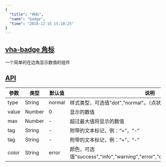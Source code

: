 ```yaml
---
{
  "title": "角标",
  "name": "badge",
  "time": "2018-12-15 15:10:25"
}
---
```


<section id="badge">

# **[vha-badge 角标](#badge)**

一个简单的在边角显示数值的组件

</section>
<!-- ------------------------------------------- -->
<section id="API">

# **[API](#API)**

参数|类型|默认值|说明
-|-|-|-
type|String|normal|样式类型，可选值"dot","normal"。（点状或数值）
value|Number|0|显示的数值
max|Number|-|超过最大值将显示的数值
tag|String|-|附带的文本标记，例：“+”，“-”
tag|String|-|附带的文本标记，例：“+”，“-”
color|String|error|颜色，可选值"success","info","warning","error","dark","calm","stable","light"。

</section>